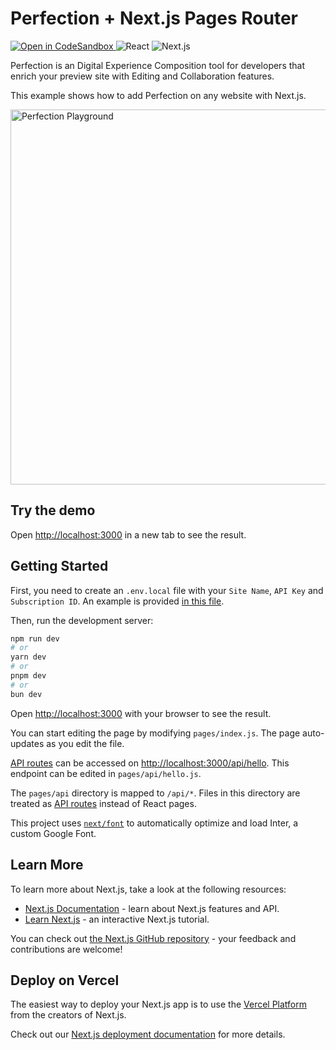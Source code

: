 # Perfection + Next.js Pages Router

<p>
<a href="https://githubbox.com/perfectiondotdev/perfection/tree/main/examples/nextjs-pages" target="_blank">
    <img src="https://img.shields.io/badge/open%20in%20codesandbox-message?style=flat&logo=codesandbox&color=333&logoColor=fff" alt="Open in CodeSandbox" />
  </a>
    <img src="https://img.shields.io/badge/react-message?style=flat&logo=react&color=0bd&logoColor=fff" alt="React" />
    <img src="https://img.shields.io/badge/next.js-message?style=flat&logo=next.js&color=07f&logoColor=fff" alt="Next.js" />
</p>

Perfection is an Digital Experience Composition tool for developers that enrich your preview site with Editing and Collaboration features.

This example shows how to add Perfection on any website with Next.js.

<img src="https://raw.githubusercontent.com/perfectiondotdev/perfection/main/assets/images/laptop.png" width="600" alt="Perfection Playground" />

## Try the demo

Open [http://localhost:3000](http://localhost:3000) in a new tab to see the result.

## Getting Started

First, you need to create an `.env.local` file with your `Site Name`, `API Key` and `Subscription ID`. An example is provided [in this file](.env.local.example).

Then, run the development server:

```bash
npm run dev
# or
yarn dev
# or
pnpm dev
# or
bun dev
```

Open [http://localhost:3000](http://localhost:3000) with your browser to see the result.

You can start editing the page by modifying `pages/index.js`. The page auto-updates as you edit the file.

[API routes](https://nextjs.org/docs/api-routes/introduction) can be accessed on [http://localhost:3000/api/hello](http://localhost:3000/api/hello). This endpoint can be edited in `pages/api/hello.js`.

The `pages/api` directory is mapped to `/api/*`. Files in this directory are treated as [API routes](https://nextjs.org/docs/api-routes/introduction) instead of React pages.

This project uses [`next/font`](https://nextjs.org/docs/basic-features/font-optimization) to automatically optimize and load Inter, a custom Google Font.

## Learn More

To learn more about Next.js, take a look at the following resources:

- [Next.js Documentation](https://nextjs.org/docs) - learn about Next.js features and API.
- [Learn Next.js](https://nextjs.org/learn) - an interactive Next.js tutorial.

You can check out [the Next.js GitHub repository](https://github.com/vercel/next.js/) - your feedback and contributions are welcome!

## Deploy on Vercel

The easiest way to deploy your Next.js app is to use the [Vercel Platform](https://vercel.com/new?utm_medium=default-template&filter=next.js&utm_source=create-next-app&utm_campaign=create-next-app-readme) from the creators of Next.js.

Check out our [Next.js deployment documentation](https://nextjs.org/docs/deployment) for more details.
